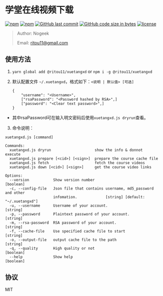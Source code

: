 # 学堂在线视频下载

[![npm](https://img.shields.io/npm/v/@ritou11/xuetangxd.svg?style=flat-square)](https://www.npmjs.com/package/@ritou11/xuetangxd)
[![npm](https://img.shields.io/npm/dt/@ritou11/xuetangxd.svg?style=flat-square)](https://www.npmjs.com/package/@ritou11/xuetangxd)
[![GitHub last commit](https://img.shields.io/github/last-commit/ritou11/xuetangxd.svg?style=flat-square)](https://github.com/ritou11/xuetangxd)
[![GitHub code size in bytes](https://img.shields.io/github/languages/code-size/ritou11/xuetangxd.svg?style=flat-square)](https://github.com/ritou11/xuetangxd)
[![license](https://img.shields.io/github/license/ritou11/xuetangxd.svg?style=flat-square)](https://github.com/ritou11/xuetangxd/blob/master/LICENSE.md)

> Author: Nogeek
>
> Email: ritou11@gmail.com

## 使用方法

1. ```yarn global add @ritou11/xuetangxd``` or ```npm i -g @ritou11/xuetangxd```
2. 默认配置文件 ```~/.xuetangxd```，格式如下：```<说明 | 默认值> [可选]```

   ```
   {
       "username": "<Username>",
       ["rsaPassword": "<Password hashed by RSA>",]
       ["password": "<Clear text password>",]
   }
   ```
* 其中rsaPassword可在输入明文密码后使用`xuetangxd.js dryrun`查看。
3. 命令说明：
```
xuetangxd.js [command]

Commands:
  xuetangxd.js dryrun                    show the info & donnot execute
  xuetangxd.js prepare [<cid>] [<sign>]  prepare the course cache file
  xuetangxd.js fetch                     fetch the course videos
  xuetangxd.js down [<cid>] [<sign>]     get the course video links

Options:
  --version           Show version number                              [boolean]
  -c, --config-file   Json file that contains username, md5_password and other
                      infomation.             [string] [default: "~/.xuetangxd"]
  -u, --username      Username of your account.                         [string]
  -p, --password      Plaintext password of your account.               [string]
  -m, --rsa-password  RSA password of your account.                     [string]
  -f, --cache-file    Use specified cache file to start                 [string]
  -o, --output-file   output cache file to the path                     [string]
  -q, --quality       High quality or not                              [boolean]
  --help              Show help                                        [boolean]
```

## 协议

MIT
